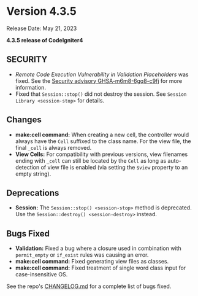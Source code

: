 # Version 4.3.5

Release Date: May 21, 2023

**4.3.5 release of CodeIgniter4**

<div class="contents" local="" depth="3">

</div>

## SECURITY

- *Remote Code Execution Vulnerability in Validation Placeholders* was
  fixed. See the [Security advisory
  GHSA-m6m8-6gq8-c9fj](https://github.com/codeigniter4/CodeIgniter4/security/advisories/GHSA-m6m8-6gq8-c9fj)
  for more information.
- Fixed that `Session::stop()` did not destroy the session. See
  `Session Library <session-stop>` for details.

## Changes

- **make:cell command:** When creating a new cell, the controller would
  always have the `Cell` suffixed to the class name. For the view file,
  the final `_cell` is always removed.
- **View Cells:** For compatibility with previous versions, view
  filenames ending with `_cell` can still be located by the `Cell` as
  long as auto-detection of view file is enabled (via setting the
  `$view` property to an empty string).

## Deprecations

- **Session:** The `Session::stop() <session-stop>` method is
  deprecated. Use the `Session::destroy() <session-destroy>` instead.

## Bugs Fixed

- **Validation:** Fixed a bug where a closure used in combination with
  `permit_empty` or `if_exist` rules was causing an error.
- **make:cell command:** Fixed generating view files as classes.
- **make:cell command:** Fixed treatment of single word class input for
  case-insensitive OS.

See the repo's
[CHANGELOG.md](https://github.com/codeigniter4/CodeIgniter4/blob/develop/CHANGELOG.md)
for a complete list of bugs fixed.
